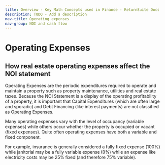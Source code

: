 ```yaml
---
title: Overview - Key Math Concepts used in Finance - ReturnSuite Docs
description: TODO - Add a description
nav-title: Operating expenses
nav-group: NOI and cash flow
---
```


# Operating Expenses

## How real estate operating expenses affect the NOI statement

Operating Expenses are the periodic expenditures required to operate and
maintain a property such as property maintenance, utilities and real
estate taxes. Because the NOI Statement is a display of the operating
profitability of a property, it is important that Capital Expenditures
(which are often large and sporadic) and Debt Financing (like interest
payments) are not classified as Operating Expenses.

Many operating expenses vary with the level of occupancy (variable
expenses) while others occur whether the property is occupied or vacant
(fixed expenses). Quite often operating expenses have both a variable
and fixed component.

For example, insurance is generally considered a fully fixed expense
(100%) while janitorial may be a fully variable expense (0%) while an
expense like electricity costs may be 25% fixed (and therefore 75%
variable).
